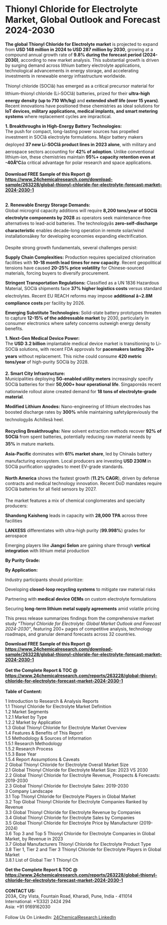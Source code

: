 <h1>Thionyl Chloride for Electrolyte Market, Global Outlook and Forecast 2024-2030</h1><p><strong>The global Thionyl Chloride for Electrolyte market</strong> is projected to expand from <strong>USD 148 million in 2024 to USD 287 million by 2030</strong>, growing at a compound annual growth rate of <strong>9.8% during the forecast period (2024-2030)</strong>, according to new market analysis. This substantial growth is driven by surging demand across lithium battery electrolyte applications, technological advancements in energy storage, and accelerating investments in renewable energy infrastructure worldwide.</p><p>Thionyl chloride (SOClâ) has emerged as a critical precursor material for lithium-thionyl chloride (Li-SOClâ) batteries, prized for their <strong>ultra-high energy density (up to 710 Wh/kg)</strong> and <strong>extended shelf life (over 15 years)</strong>. Recent innovations have positioned these chemistries as ideal solutions for <strong>IoT devices, military applications, medical implants, and smart metering systems</strong> where replacement cycles are impractical.</p><p><strong>1. Breakthroughs in High-Energy Battery Technologies:</strong><br>
The push for compact, long-lasting power sources has propelled investment in SOClâ electrolyte formulations. Major battery makers deployed <strong>37 new Li-SOClâ product lines in 2023 alone</strong>, with military and aerospace sectors accounting for <strong>42% of adoption</strong>. Unlike conventional lithium-ion, these chemistries maintain <strong>95%+ capacity retention even at -40Â°C</strong>âa critical advantage for polar research and space applications.</p><div><b>Download FREE Sample of this Report @ 
            <a href="https://www.24chemicalresearch.com/download-sample/263228/global-thionyl-chloride-for-electrolyte-forecast-market-2024-2030-1">
            https://www.24chemicalresearch.com/download-sample/263228/global-thionyl-chloride-for-electrolyte-forecast-market-2024-2030-1</a></b></div><br><p><strong>2. Renewable Energy Storage Demands:</strong><br>
Global microgrid capacity additions will require <strong>8,200 tons/year of SOClâ electrolyte components by 2028</strong> as operators seek maintenance-free alternatives to lead-acid batteries. The technologyâs <strong>zero-self-discharge characteristic</strong> enables decade-long operation in remote solar/wind installationsâkey for developing economies expanding electrification.</p><p>Despite strong growth fundamentals, several challenges persist:</p><p><strong>Supply Chain Complexities:</strong> Production requires specialized chlorination facilities with <strong>10-18 month lead times for new capacity</strong>. Recent geopolitical tensions have caused <strong>20-25% price volatility</strong> for Chinese-sourced materials, forcing buyers to diversify procurement.</p><p><strong>Stringent Transportation Regulations:</strong> Classified as a UN 1836 Hazardous Material, SOClâ shipments face <strong>37% higher logistics costs</strong> versus standard electrolytes. Recent EU REACH reforms may impose <strong>additional â¬2.8M compliance costs </strong>per facility by 2026.</p><p><strong>Emerging Substitute Technologies:</strong> Solid-state battery prototypes threaten to capture <strong>12-15% of the addressable market</strong> by 2030, particularly in consumer electronics where safety concerns outweigh energy density benefits.</p><p><strong>1. Next-Gen Medical Device Power:</strong><br>
The <strong>USD 3.2 billion</strong> implantable medical device market is transitioning to Li-SOClâ solutions, with recent FDA approvals for <strong>pacemakers lasting 20+ years</strong> without replacement. This niche could consume <strong>420 metric tons/year </strong>of high-purity SOClâ by 2028.</p><p><strong>2. Smart City Infrastructure:</strong><br>
Municipalities deploying <strong>5G-enabled utility meters</strong> increasingly specify SOClâ batteries for their <strong>50,000+ hour operational life</strong>. Singaporeâs recent nationwide rollout alone created demand for <strong>18 tons of electrolyte-grade material</strong>.</p><p><strong>Modified Lithium Anodes:</strong> Nano-engineering of lithium electrodes has boosted discharge rates by <strong>300%</strong> while maintaining safetyâpreviously the technologyâs Achillesâ heel.</p><p><strong>Recycling Breakthroughs:</strong> New solvent extraction methods recover <strong>92% of SOClâ</strong> from spent batteries, potentially reducing raw material needs by <strong>35%</strong> in mature markets.</p><p><strong>Asia-Pacific</strong> dominates with <strong>61% market share</strong>, led by Chinaâs battery manufacturing ecosystem. Local producers are investing <strong>USD 230M </strong>in SOClâ purification upgrades to meet EV-grade standards.</p><p><strong>North America</strong> shows the fastest growth (<strong>11.2% CAGR</strong>), driven by defense contracts and medical technology innovation. Recent DoD mandates require SOClâ batteries for all field sensors by 2027.</p><p>The market features a mix of chemical conglomerates and specialty producers:</p><p><strong>Shandong Kaisheng</strong> leads in capacity with <strong>28,000 TPA</strong> across three facilities</p><p><strong>LANXESS</strong> differentiates with ultra-high purity (<strong>99.998%</strong>) grades for aerospace</p><p>Emerging players like <strong>Jiangxi Selon</strong> are gaining share through <strong>vertical integration</strong> with lithium metal production</p><p><strong>By Purity Grade:</strong></p><p><strong>By Application:</strong></p><p>Industry participants should prioritize:</p><p>Developing <strong>closed-loop recycling systems</strong> to mitigate raw material risks</p><p>Partnering with <strong>medical device OEMs</strong> on custom electrolyte formulations</p><p>Securing <strong>long-term lithium metal supply agreements</strong> amid volatile pricing</p><p>This press release summarizes findings from the comprehensive market study <em>"Thionyl Chloride for Electrolyte: Global Market Outlook and Forecast 2024-2030"</em>, featuring 200+ pages of competitive analysis, technology roadmaps, and granular demand forecasts across 32 countries.</p><div><b>Download FREE Sample of this Report @ 
            <a href="https://www.24chemicalresearch.com/download-sample/263228/global-thionyl-chloride-for-electrolyte-forecast-market-2024-2030-1">
            https://www.24chemicalresearch.com/download-sample/263228/global-thionyl-chloride-for-electrolyte-forecast-market-2024-2030-1</a></b></div><br><div><b>Get the Complete Report & TOC @ 
            <a href="https://www.24chemicalresearch.com/reports/263228/global-thionyl-chloride-for-electrolyte-forecast-market-2024-2030-1">
            https://www.24chemicalresearch.com/reports/263228/global-thionyl-chloride-for-electrolyte-forecast-market-2024-2030-1</a></b></div><br>
            <b>Table of Content:</b><p>1 Introduction to Research & Analysis Reports<br />
    1.1 Thionyl Chloride for Electrolyte Market Definition<br />
    1.2 Market Segments<br />
        1.2.1 Market by Type<br />
        1.2.2 Market by Application<br />
    1.3 Global Thionyl Chloride for Electrolyte Market Overview<br />
    1.4 Features & Benefits of This Report<br />
    1.5 Methodology & Sources of Information<br />
        1.5.1 Research Methodology<br />
        1.5.2 Research Process<br />
        1.5.3 Base Year<br />
        1.5.4 Report Assumptions & Caveats<br />
2 Global Thionyl Chloride for Electrolyte Overall Market Size<br />
    2.1 Global Thionyl Chloride for Electrolyte Market Size: 2023 VS 2030<br />
    2.2 Global Thionyl Chloride for Electrolyte Revenue, Prospects & Forecasts: 2019-2030<br />
    2.3 Global Thionyl Chloride for Electrolyte Sales: 2019-2030<br />
3 Company Landscape<br />
    3.1 Top Thionyl Chloride for Electrolyte Players in Global Market<br />
    3.2 Top Global Thionyl Chloride for Electrolyte Companies Ranked by Revenue<br />
    3.3 Global Thionyl Chloride for Electrolyte Revenue by Companies<br />
    3.4 Global Thionyl Chloride for Electrolyte Sales by Companies<br />
    3.5 Global Thionyl Chloride for Electrolyte Price by Manufacturer (2019-2024)<br />
    3.6 Top 3 and Top 5 Thionyl Chloride for Electrolyte Companies in Global Market, by Revenue in 2023<br />
    3.7 Global Manufacturers Thionyl Chloride for Electrolyte Product Type<br />
    3.8 Tier 1, Tier 2 and Tier 3 Thionyl Chloride for Electrolyte Players in Global Market<br />
        3.8.1 List of Global Tier 1 Thionyl Ch</p><div><b>Get the Complete Report & TOC @ 
            <a href="https://www.24chemicalresearch.com/reports/263228/global-thionyl-chloride-for-electrolyte-forecast-market-2024-2030-1">
            https://www.24chemicalresearch.com/reports/263228/global-thionyl-chloride-for-electrolyte-forecast-market-2024-2030-1</a></b></div><br><b>CONTACT US:</b><br>
            203A, City Vista, Fountain Road, Kharadi, Pune, India - 411014<br>
            International: +1(332) 2424 294<br>
            Asia: +91 9169162030 <br><br>
            Follow Us On LinkedIn: <a href="https://www.linkedin.com/company/24chemicalresearch/">24ChemicalResearch LinkedIn</a>
